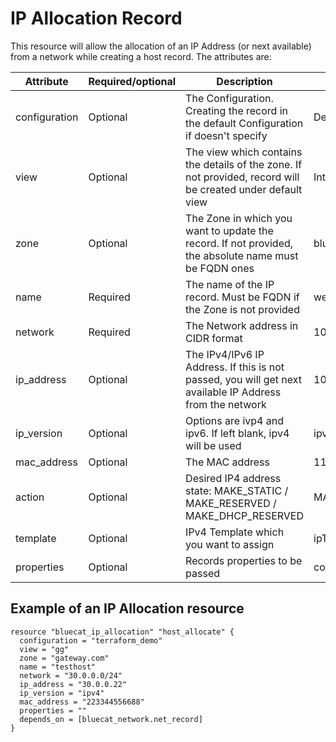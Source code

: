 # IP Allocation Record
This resource will allow the allocation of an IP Address (or next available) from a network while creating a host record. The attributes are:

| Attribute     | Required/optional | Description                                                                                                 | Example                    |
|---------------| --- |-------------------------------------------------------------------------------------------------------------|----------------------------|
| configuration | Optional | The Configuration. Creating the record in the default Configuration if doesn't specify                      | Demo                       |
| view          | Optional | The view which contains the details of the zone. If not provided, record will be created under default view | Internal                   |
| zone          | Optional | The Zone in which you want to update the record. If not provided, the absolute name must be FQDN ones       | bluecatnetworks.com        |
| name          | Required | The name of the IP record. Must be FQDN if the Zone is not provided                                         | webapp.bluecatnetworks.com |
| network       | Required | The Network address in CIDR format                                                                          | 10.0.0.0/24                |
| ip_address    | Optional | The IPv4/IPv6 IP Address. If this is not passed, you will get next available IP Address from the network    | 10.0.0.12                  |
| ip_version    | Optional | Options are ivp4 and ipv6. If left blank, ipv4 will be used                                                  | ipv4                       |
| mac_address   | Optional | The MAC address                                                                                             | 11:22:33:44:55:66          |
| action        | Optional | Desired IP4 address state: MAKE_STATIC / MAKE_RESERVED / MAKE_DHCP_RESERVED                                 | MAKE_STATIC                |
| template      | Optional | IPv4 Template which you want to assign                                                                      | ipTemplateIPv4             |
| properties    | Optional | Records properties to be passed                                                                             | comment=My comments        |

## Example of an IP Allocation resource

    resource "bluecat_ip_allocation" "host_allocate" {
      configuration = "terraform_demo"
      view = "gg"
      zone = "gateway.com"
      name = "testhost"
      network = "30.0.0.0/24"
      ip_address = "30.0.0.22"
      ip_version = "ipv4"
      mac_address = "223344556688"
      properties = ""
      depends_on = [bluecat_network.net_record]
    }
